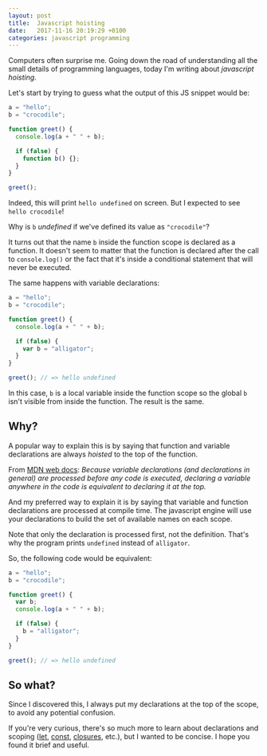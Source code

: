 ```yaml
---
layout: post
title:  Javascript hoisting
date:   2017-11-16 20:19:29 +0100
categories: javascript programming
---
```

Computers often surprise me. Going down the road of understanding all the
small details of programming languages, today I'm writing about
*javascript hoisting*.

Let's start by trying to guess what the output of this JS snippet would be:

```javascript
a = "hello";
b = "crocodile";

function greet() {
  console.log(a + " " + b);

  if (false) {
    function b() {};
  }
}

greet();
```

Indeed, this will print `hello undefined` on screen. But I expected to see
`hello crocodile`!

Why is `b` *undefined* if we've defined its value as `"crocodile"`?

It turns out that the name `b` inside the function scope is declared as a
function. It doesn't seem to matter that the function is declared after the
call to `console.log()` or the fact that it's inside a conditional statement
that will never be executed.

The same happens with variable declarations:

```javascript
a = "hello";
b = "crocodile";

function greet() {
  console.log(a + " " + b);

  if (false) {
    var b = "alligator";
  }
}

greet(); // => hello undefined
```

In this case, `b` is a local variable inside the function scope so the global
`b` isn't visible from inside the function. The result is the same.

## Why?

A popular way to explain this is by saying that function and variable
declarations are always *hoisted* to the top of the function.

From [MDN web docs][mdn]:
  *Because variable declarations (and declarations in general) are processed
  before any code is executed, declaring a variable anywhere in the code is
  equivalent to declaring it at the top.*

And my preferred way to explain it is by saying that variable and function
declarations are processed at compile time. The javascript engine will use your
declarations to build the set of available names on each scope.

Note that only the declaration is processed first, not the definition. That's
why the program prints `undefined` instead of `alligator`.

So, the following code would be equivalent:

```javascript
a = "hello";
b = "crocodile";

function greet() {
  var b;
  console.log(a + " " + b);

  if (false) {
    b = "alligator";
  }
}

greet(); // => hello undefined
```

## So what?

Since I discovered this, I always put my declarations at the top of the
scope, to avoid any potential confusion.

If you're very curious, there's so much more to learn about declarations and
scoping ([let][let], [const][const], [closures][closures], etc.), but I wanted
to be concise. I hope you found it brief and useful.

[mdn]: https://developer.mozilla.org/en-US/docs/Web/JavaScript/Reference/Statements/var#var_hoisting
[let]: https://developer.mozilla.org/en-US/docs/Web/JavaScript/Reference/Statements/let
[const]: https://developer.mozilla.org/en-US/docs/Web/JavaScript/Reference/Statements/const
[closures]: https://developer.mozilla.org/en-US/docs/Web/JavaScript/Closures
